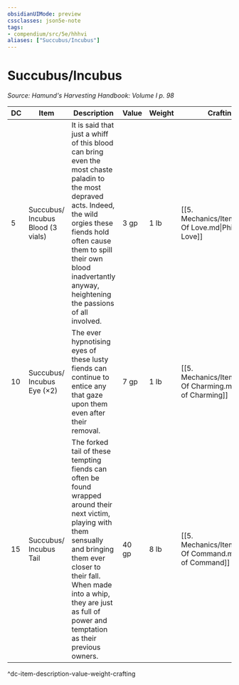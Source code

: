 ```yaml
---
obsidianUIMode: preview
cssclasses: json5e-note
tags:
- compendium/src/5e/hhhvi
aliases: ["Succubus/Incubus"]
---
```

# Succubus/Incubus
*Source: Hamund's Harvesting Handbook: Volume I p. 98* 

| DC | Item | Description | Value | Weight | Crafting |
|----|------|-------------|-------|--------|----------|
| 5 | Succubus/ Incubus Blood (3 vials) | It is said that just a whiff of this blood can bring even the most chaste paladin to the most depraved acts. Indeed, the wild orgies these fiends hold often cause them to spill their own blood inadvertantly anyway, heightening the passions of all involved. | 3 gp | 1 lb | [[5. Mechanics/Items/Philter Of Love.md\|Philter of Love]] |
| 10 | Succubus/ Incubus Eye (×2) | The ever hypnotising eyes of these lusty fiends can continue to entice any that gaze upon them even after their removal. | 7 gp | 1 lb | [[5. Mechanics/Items/Eyes Of Charming.md\|Eyes of Charming]] |
| 15 | Succubus/ Incubus Tail | The forked tail of these tempting fiends can often be found wrapped around their next victim, playing with them sensually and bringing them ever closer to their fall. When made into a whip, they are just as full of power and temptation as their previous owners. | 40 gp | 8 lb | [[5. Mechanics/Items/Chain Of Command.md\|Chain of Command]] |
^dc-item-description-value-weight-crafting